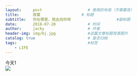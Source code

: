 ```yaml
---
layout:     post   				    # 使用的布局（不需要改）
title:      寂寞   				# 标题 
subtitle:   你在哪里，我去找你呀                    #副标题
date:       2018-07-20 				# 时间
author:     jacky					# 作者
header-img: img/bj.jpg 	            #这篇文章标题背景图片
catalog: true 						# 是否归档
tags:								#标签
    - LIFE
---
```


今天1  
![](https://images2018.cnblogs.com/blog/1238020/201807/1238020-20180720214138394-961622377.jpg)
